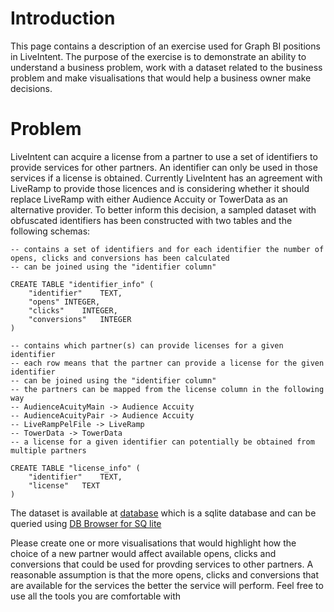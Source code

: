 # Introduction

This page contains a description of an exercise used for Graph BI positions in LiveIntent. The purpose of the exercise is to demonstrate an ability to understand a business problem, work with a dataset related to the business problem and make visualisations that would help a business owner make decisions.


# Problem

LiveIntent can acquire a license from a partner to use a set of identifiers to provide services for other partners. An identifier can only be used in those services if a license is obtained. Currently LiveIntent has an agreement with LiveRamp to provide those licences and is considering whether it should replace LiveRamp with either Audience Accuity or TowerData as an alternative provider. To better inform this decision, a sampled dataset with obfuscated identifiers has been constructed with two tables and the following schemas:

```
-- contains a set of identifiers and for each identifier the number of opens, clicks and conversions has been calculated
-- can be joined using the "identifier column"

CREATE TABLE "identifier_info" (
	"identifier"	TEXT,
	"opens"	INTEGER,
	"clicks"	INTEGER,
	"conversions"	INTEGER
)

-- contains which partner(s) can provide licenses for a given identifier
-- each row means that the partner can provide a license for the given identifier
-- can be joined using the "identifier column"
-- the partners can be mapped from the license column in the following way
-- AudienceAcuityMain -> Audience Accuity
-- AudienceAcuityPair -> Audience Accuity
-- LiveRampPelFile -> LiveRamp
-- TowerData -> TowerData
-- a license for a given identifier can potentially be obtained from multiple partners

CREATE TABLE "license_info" (
	"identifier"	TEXT,
	"license"	TEXT
)
```

The dataset is available at [database](bi-exercise.db) which is a sqlite database and can be queried using [DB Browser for SQ lite](https://sqlitebrowser.org/dl/)

Please create one or more visualisations that would highlight how the choice of a new partner would affect available opens, clicks and conversions that could be used for provding services to other partners. A reasonable assumption is that the more opens, clicks and conversions that are available for the services the better the service will perform. Feel free to use all the tools you are comfortable with
